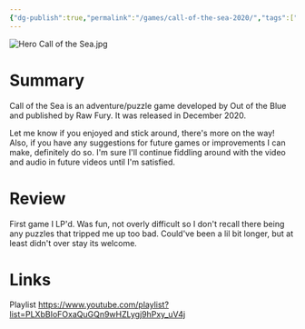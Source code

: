 ```yaml
---
{"dg-publish":true,"permalink":"/games/call-of-the-sea-2020/","tags":["games","LP"],"created":"2023-12-08","updated":"2025-06-03"}
---
```



![Hero Call of the Sea.jpg](/img/user/Attachments/Hero%20Call%20of%20the%20Sea.jpg)

# Summary

Call of the Sea is an adventure/puzzle game developed by Out of the Blue and published by Raw Fury. It was released in December 2020.

Let me know if you enjoyed and stick around, there's more on the way! Also, if you have any suggestions for future games or improvements I can make, definitely do so. I'm sure I'll continue fiddling around with the video and audio in future videos until I'm satisfied.

# Review

First game I LP'd. Was fun, not overly difficult so I don't recall there being any puzzles that tripped me up too bad. Could've been a lil bit longer, but at least didn't over stay its welcome.

# Links

Playlist https://www.youtube.com/playlist?list=PLXbBIoFOxaQuGQn9wHZLygj9hPxy_uV4j
